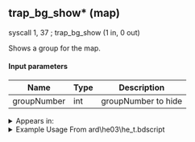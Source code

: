 ## trap_bg_show* (map)

syscall 1, 37 ; trap_bg_show (1 in, 0 out)

Shows a group for the map.

#### Input parameters
| Name | Type | Description
|------|------|------------
| groupNumber   | int   | groupNumber to hide




<details>
	<summary>Appears in:</summary>
| filename | Entity (obj)
|----------|-------------
| ard\he03\he_t.bdscript       |           
| msn\AL13_TRAP\al13.bdscript       |           
| msn\AL13_TRAP_FREE\al13.bdscript       |           
| msn\AL13_TRAP_FREE2\al13.bdscript       |           
| msn\HB16_MS404A\hb16.bdscript       |           
| msn\HB16_MS404B\hb16.bdscript       |           
| msn\HB16_MS404C\hb16.bdscript       |           
| msn\HB16_MS404D\hb16.bdscript       |           
| msn\HB24_CONFINE\hb24.bdscript       |           
| msn\HB24_CONFINE_2\hb24.bdscript       |           
| msn\HB24_CONFINE_3\hb24.bdscript       |           
| msn\HB25_CONFINE_1\hb25.bdscript       |           
| msn\HB25_CONFINE_2\hb25.bdscript       |           
| msn\HB25_CONFINE_3\hb25.bdscript       |           
| msn\HB25_CONFINE_4\hb25.bdscript       |           
| msn\HE05_MS102\he05.bdscript       |           
| msn\TR04_MS202\tr04.bdscript       |           
| obj\B_AL020\b_al.bdscript       | ((B) Jafar (Djinn))          
| obj\B_CA000\b_ca.bdscript       | ((B) Illuminator)          
| obj\B_EX140\b_ex.bdscript       | ((B) Xigbar)          
| obj\B_EX140_LV99\b_ex.bdscript       | ((B99) Xigbar (Limit Cut))          
| obj\B_EX150\b_ex.bdscript       | ((B) Luxord (WORKS! can’t be killed, or paused))          
| obj\B_EX150_LV99\b_ex.bdscript       | ((B99) Luxord (Limit Cut))          
| obj\B_EX370\b_ex.bdscript       | ((B) Zexion (Absent Silhouette))          
| obj\B_HE100\b_he.bdscript       | ((B) Hydra)          
| obj\F_AL050\f_al.bdscript       | ((F) ??? (AL))          
| obj\F_AL050_BRIDGE\f_al.bdscript       | ()          
| obj\F_AL050_DUST\f_al.bdscript       | ()          
| obj\F_AL050_L\f_al.bdscript       | ()          
| obj\F_AL050_S\f_al.bdscript       | ()          
| obj\F_BB000\f_bb.bdscript       | ((F) ??? (BB))          
| obj\F_BB010\f_bb.bdscript       | ((F) ??? (BB))          
| obj\F_BB020\f_bb.bdscript       | ((F) ??? (BB))          
| obj\F_BB030\f_bb.bdscript       | ((F) ??? (BB))          
| obj\F_BB040\f_bb.bdscript       | ((F) ??? - Invisible Armor? (BB))          
| obj\F_BB070\f_bb.bdscript       | ((F) ??? - Something from Shadow Stalker? (B))          
| obj\F_BB100\f_bb.bdscript       | ((F) Minigame’s lamp (BB))          
| obj\F_CA020\f_ca.bdscript       | ((F) Isla de Muerta’s chest’s lid (CA))          
| obj\F_CA060\f_ca.bdscript       | ((F) ??? (CA))          
| obj\F_CA060_MEDAL\f_ca.bdscript       | ((F) ??? - Attackable floor? (MEDAL) (CA))          
| obj\F_EH000\f_eh.bdscript       | ((F) Crooked Ascension room (EH))          
| obj\F_EH010\f_eh.bdscript       | ((F) Twilight’s View room (EH))          
| obj\F_EH050\f_eh.bdscript       | ((F) Floating building 1 (EH))          
| obj\F_EH070\f_eh.bdscript       | ((F) Xemnas’s dragon core cylinder (right) (EH))          
| obj\F_EH080\f_eh.bdscript       | ((F) Xemnas’s dragon core cylinder (left) (EH))          
| obj\F_EH100\f_eh.bdscript       | ((F) Xemnas’s dragon energy core (EH))          
| obj\F_EH110\f_eh.bdscript       | ((F) Rising building (EH))          
| obj\F_HB070\f_hb.bdscript       | ((F) CoR’s droppable spike (HB))          
| obj\F_HB080\f_hb.bdscript       | ((F) CoR’s steam wheel (HB))          
| obj\F_HB130\f_hb.bdscript       | ((F) ??? (HB))          
| obj\F_MU080\f_mu.bdscript       | ((F) ??? (MU))          
| obj\F_MU090\f_mu.bdscript       | ((F) ??? (MU))          
| obj\F_MU100\f_mu.bdscript       | ((F) ??? (MU))          
| obj\F_MU100_SHANG\f_mu.bdscript       | ((F) ??? (SHANG) (MU))          
| obj\F_MU100_TOWER\f_mu.bdscript       | ((F) ??? (TOWER) (MU))          
| obj\F_NM130\f_nm.bdscript       | ((F) ??? (NM))          
| obj\F_TT060\f_tt.bdscript       | ((F) ??? - minigame reaction command? (TT))          
| obj\F_WI320\f_wi.bdscript       | ((F) Lilliput houses 1 (WI))          
| obj\F_WI330\f_wi.bdscript       | ((F) Lilliput houses 2 (WI))          
| obj\F_WI340\f_wi.bdscript       | ((F) Lilliput houses 3 (WI))          
| obj\F_WI350\f_wi.bdscript       | ((F) Lilliput houses 4 (WI))          
| obj\N_EX760_BTL\n_ex.bdscript       | ((B) Pete (BTL))          

</details>

<details>
	<summary>Example Usage From ard\he03\he_t.bdscript</summary>
L100:
 popToSp 0
 popToSp 4
 popToSp 8
 popToSp 12
 popToSp 16
 pushFromFSp 16
 syscall 0, 89 ; trap_menuflag_check (1 in, 1 out)
 jz L122
 pushFromFSp 8
 syscall 1, 37 ; trap_bg_show (1 in, 0 out)
 jmp L122
</details>

